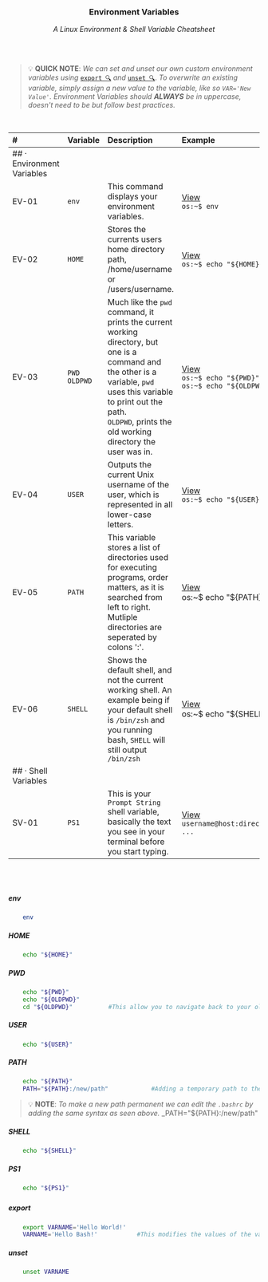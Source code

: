 <div align="center">
    <h3>Environment Variables</h3>
    <p>
        <em>A Linux Environment & Shell Variable Cheatsheet</em>
    </p>
</div>

<br>
<br>

> 💡 **QUICK NOTE**: 
> _We can set and unset our own custom environment variables using_ [`export 🔍`](#export) _and_ [`unset 🔍`](#unset).
> _To overwrite an existing variable, simply assign a new value to the variable, like so `VAR='New Value'`._
> _Environment Variables should **ALWAYS** be in uppercase, doesn't need to be but follow best practices._

<br>

|#|Variable|Description|Example|
|:---|:---|:---|:---|
|## &middot; Environment Variables||||
|EV-01|`env`|This command displays your environment variables.|[View](#env)<br>`os:~$ env`|
|EV-02|`HOME`|Stores the currents users home directory path, /home/username or /users/username.|[View](#home)<br>`os:~$ echo "${HOME}"`|
|EV-03|`PWD`<br>`OLDPWD`|Much like the `pwd` command, it prints the current working directory, but one is a command and the other is a variable, `pwd` uses this variable to print out the path.<br>`OLDPWD`, prints the old working  directory the user was in.|[View](#pwd)<br>`os:~$ echo "${PWD}"`<br>`os:~$ echo "${OLDPWD}"`|
|EV-04|`USER`|Outputs the current Unix username of the user, which is represented in all lower-case letters.|[View](#user)<br>`os:~$ echo "${USER}"`|
|EV-05|`PATH`|This variable stores a list of directories used for executing programs, order matters, as it is searched from left to right. Mutliple directories are seperated by colons ':'.|[View](#path)<br>os:~$ echo "${PATH}"|
|EV-06|`SHELL`|Shows the default shell, and not the current working shell. An example being if your default shell is `/bin/zsh` and you running bash, `SHELL` will still output `/bin/zsh`|[View](#shell)<br>os:~$ echo "${SHELL}"|
|## &middot; Shell Variables||||
|SV-01|`PS1`|This is your `Prompt String` shell variable, basically the text you see in your terminal before you start typing.|[View](#ps1)<br>`username@host:directory\$ ...`|

<br>
<br>

##### env 

```sh
    env
```

##### HOME

```sh
    echo "${HOME}"
```

##### PWD

```sh
    echo "${PWD}"
    echo "${OLDPWD}"
    cd "${OLDPWD}"          #This allow you to navigate back to your old working directory.
```

##### USER

```sh
    echo "${USER}"
```

##### PATH

```sh
    echo "${PATH}"
    PATH="${PATH}:/new/path"            #Adding a temporary path to the path variable
```
> 💡 **NOTE**: _To make a new path permanent we can edit the `.bashrc` by adding the same syntax as seen above._
> _PATH="${PATH}:/new/path"

##### SHELL

```sh
    echo "${SHELL}"
```

##### PS1
```sh
    echo "${PS1}"
```

##### 

##### 

##### 

##### 

##### 

##### 

##### 

##### 

##### 

##### 

##### 

##### 

##### 

##### export

```sh
    export VARNAME='Hello World!'
    VARNAME='Hello Bash!'           #This modifies the values of the variable.
```

##### unset

```sh
    unset VARNAME
```
